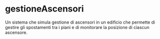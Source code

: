 # gestioneAscensori
Un sistema che simula gestione di ascensori in un edificio che permette di gestire gli spostamenti tra i piani e di monitorare la posizione di ciascun ascensore.
